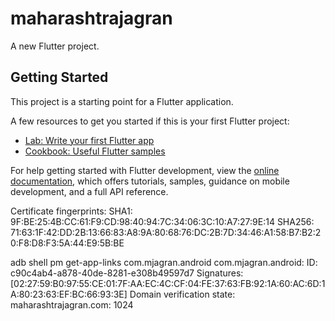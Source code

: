 # maharashtrajagran

A new Flutter project.

## Getting Started

This project is a starting point for a Flutter application.

A few resources to get you started if this is your first Flutter project:

- [Lab: Write your first Flutter app](https://docs.flutter.dev/get-started/codelab)
- [Cookbook: Useful Flutter samples](https://docs.flutter.dev/cookbook)

For help getting started with Flutter development, view the
[online documentation](https://docs.flutter.dev/), which offers tutorials,
samples, guidance on mobile development, and a full API reference.


Certificate fingerprints:
SHA1: 9F:BE:25:4B:CC:61:F9:CD:98:40:94:7C:34:06:3C:10:A7:27:9E:14
SHA256: 71:63:1F:42:DD:2B:13:66:83:A8:9A:80:68:76:DC:2B:7D:34:46:A1:58:B7:B2:20:F8:D8:F3:5A:44:E9:5B:BE



adb shell pm get-app-links com.mjagran.android
com.mjagran.android:
ID: c90c4ab4-a878-40de-8281-e308b49597d7
Signatures: [02:27:59:B0:97:55:CE:01:7F:AA:EC:4C:CF:04:FE:37:63:FB:92:1A:60:AC:6D:1A:80:23:63:EF:BC:66:93:3E]
Domain verification state:
maharashtrajagran.com: 1024